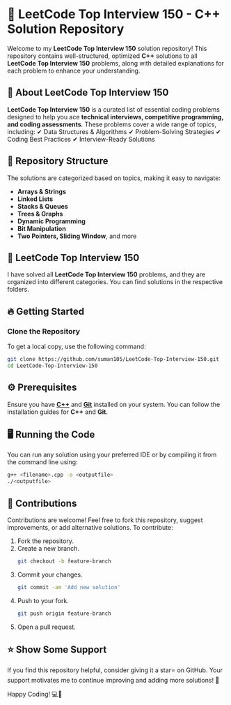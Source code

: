 # 🚀 **LeetCode Top Interview 150 - C++ Solution Repository**   

Welcome to my **LeetCode Top Interview 150** solution repository! This repository contains well-structured, optimized **C++** solutions to all **LeetCode Top Interview 150** problems, along with detailed explanations for each problem to enhance your understanding.

## 📌 **About LeetCode Top Interview 150** 
**LeetCode Top Interview 150** is a curated list of essential coding problems designed to help you ace **technical interviews, competitive programming, and coding assessments**. These problems cover a wide range of topics, including:
✔ Data Structures & Algorithms
✔ Problem-Solving Strategies
✔ Coding Best Practices
✔ Interview-Ready Solutions

## 📂 **Repository Structure**  
The solutions are categorized based on topics, making it easy to navigate:  

- **Arrays & Strings**  
- **Linked Lists**  
- **Stacks & Queues**  
- **Trees & Graphs**  
- **Dynamic Programming**  
- **Bit Manipulation**  
- **Two Pointers, Sliding Window**, and more 

## 📑 **LeetCode Top Interview 150**

I have solved all **LeetCode Top Interview 150** problems, and they are organized into different categories. You can find solutions in the respective folders.

## 🔥 **Getting Started**  

### Clone the Repository  
To get a local copy, use the following command:  

```sh
git clone https://github.com/suman105/LeetCode-Top-Interview-150.git
cd LeetCode-Top-Interview-150
```

## ⚙️ **Prerequisites**
Ensure you have **[C++](https://www.learncpp.com/)** and **[Git](https://git-scm.com/book/en/v2/Getting-Started-Installing-Git)** installed on your system. You can follow the installation guides for **C++** and **Git**.

## 🖥️  **Running the Code**
You can run any solution using your preferred IDE or by compiling it from the command line using:

```sh
g++ <filename>.cpp -o <outputfile>
./<outputfile>
```

## 🤝 **Contributions**
Contributions are welcome! Feel free to fork this repository, suggest improvements, or add alternative solutions. To contribute:
1. Fork the repository.
2. Create a new branch.
   ```sh
   git checkout -b feature-branch
3. Commit your changes.
   ```sh
   git commit -am 'Add new solution'
4. Push to your fork.
   ```sh
   git push origin feature-branch
5. Open a pull request.

## ⭐ **Show Some Support**
If you find this repository helpful, consider giving it a star⭐ on GitHub. Your support motivates me to continue improving and adding more solutions! 🚀

Happy Coding! 💻🎯
